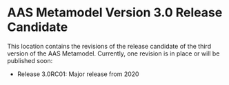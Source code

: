 # AAS Metamodel Version 3.0 Release Candidate

This location contains the revisions of the release candidate of the third version of the AAS Metamodel. Currently, one revision is in place or will be published soon:
- Release 3.0RC01: Major release from 2020
